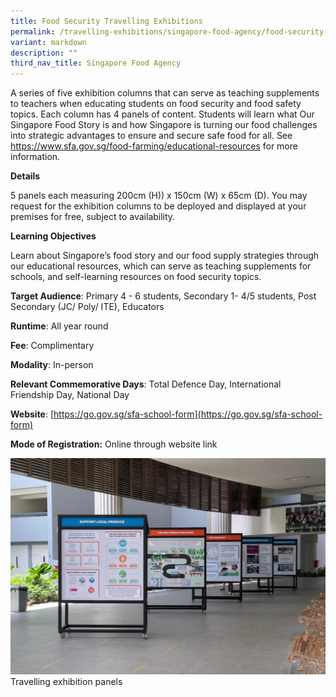 ```yaml
---
title: Food Security Travelling Exhibitions
permalink: /travelling-exhibitions/singapore-food-agency/food-security-travelling-exhibitions/
variant: markdown
description: ""
third_nav_title: Singapore Food Agency
---
```

A series of five exhibition columns that can serve as teaching supplements to teachers when educating students on food security and food safety topics. Each column has 4 panels of content. Students will learn what Our Singapore Food Story is and how Singapore is turning our food challenges into strategic advantages to ensure and secure safe food for all. See https://www.sfa.gov.sg/food-farming/educational-resources for more information.

**Details**

5 panels each measuring 200cm (H)) x 150cm (W) x 65cm (D). You may request for the exhibition columns to be deployed and displayed at your premises for free, subject to availability.

**Learning Objectives**

Learn about Singapore’s food story and our food supply strategies through our educational resources, which can serve as teaching supplements for schools, and self-learning resources on food security topics.

**Target Audience**: Primary 4 - 6 students, Secondary 1- 4/5 students, Post Secondary (JC/ Poly/ ITE), Educators

**Runtime**: All year round

**Fee**: Complimentary

**Modality**: In-person

**Relevant Commemorative Days**: Total Defence Day, International Friendship Day, National Day

**Website**: [https://go.gov.sg/sfa-school-form](https://go.gov.sg/sfa-school-form)

**Mode of Registration:** Online through website link

![](/images/roving_exhibits.jpg)Travelling exhibition panels